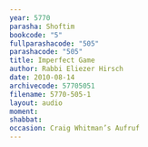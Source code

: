 ```yaml
---
year: 5770
parasha: Shoftim
bookcode: "5"
fullparashacode: "505"
parashacode: "505"
title: Imperfect Game
author: Rabbi Eliezer Hirsch
date: 2010-08-14
archivecode: 57705051
filename: 5770-505-1
layout: audio
moment: 
shabbat: 
occasion: Craig Whitman’s Aufruf
---
```

